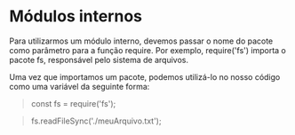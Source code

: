 # Módulos internos
  Para utilizarmos um módulo interno, devemos passar o nome do pacote como parâmetro para a função require. Por exemplo, require('fs') importa o pacote fs, responsável pelo sistema de arquivos.

  Uma vez que importamos um pacote, podemos utilizá-lo no nosso código como uma variável da seguinte forma:

  > const fs = require('fs');

  > fs.readFileSync('./meuArquivo.txt');